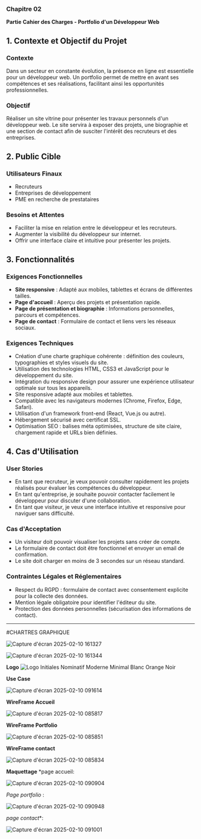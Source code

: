 ### Chapitre 02
**Partie**
**Cahier des Charges - Portfolio d'un Développeur Web**

## 1. Contexte et Objectif du Projet

### Contexte
Dans un secteur en constante évolution, la présence en ligne est essentielle pour un développeur web. Un portfolio permet de mettre en avant ses compétences et ses réalisations, facilitant ainsi les opportunités professionnelles.

### Objectif
Réaliser un site vitrine pour présenter les travaux personnels d'un développeur web. Le site servira à exposer des projets, une biographie et une section de contact afin de susciter l'intérêt des recruteurs et des entreprises.

## 2. Public Cible

### Utilisateurs Finaux
- Recruteurs
- Entreprises de développement
- PME en recherche de prestataires

### Besoins et Attentes
- Faciliter la mise en relation entre le développeur et les recruteurs.
- Augmenter la visibilité du développeur sur internet.
- Offrir une interface claire et intuitive pour présenter les projets.

## 3. Fonctionnalités

### Exigences Fonctionnelles
- **Site responsive** : Adapté aux mobiles, tablettes et écrans de différentes tailles.
- **Page d'accueil** : Aperçu des projets et présentation rapide.
- **Page de présentation et biographie** : Informations personnelles, parcours et compétences.
- **Page de contact** : Formulaire de contact et liens vers les réseaux sociaux.

### Exigences Techniques
- Création d'une charte graphique cohérente : définition des couleurs, typographies et styles visuels du site.
- Utilisation des technologies HTML, CSS3 et JavaScript pour le développement du site.
- Intégration du responsive design pour assurer une expérience utilisateur optimale sur tous les appareils.
- Site responsive adapté aux mobiles et tablettes.
- Compatible avec les navigateurs modernes (Chrome, Firefox, Edge, Safari).
- Utilisation d'un framework front-end (React, Vue.js ou autre).
- Hébergement sécurisé avec certificat SSL.
- Optimisation SEO : balises méta optimisées, structure de site claire, chargement rapide et URLs bien définies.

## 4. Cas d'Utilisation

### User Stories
- En tant que recruteur, je veux pouvoir consulter rapidement les projets réalisés pour évaluer les compétences du développeur.
- En tant qu'entreprise, je souhaite pouvoir contacter facilement le développeur pour discuter d'une collaboration.
- En tant que visiteur, je veux une interface intuitive et responsive pour naviguer sans difficulté.

### Cas d'Acceptation
- Un visiteur doit pouvoir visualiser les projets sans créer de compte.
- Le formulaire de contact doit être fonctionnel et envoyer un email de confirmation.
- Le site doit charger en moins de 3 secondes sur un réseau standard.

### Contraintes Légales et Réglementaires
- Respect du RGPD : formulaire de contact avec consentement explicite pour la collecte des données.
- Mention légale obligatoire pour identifier l'éditeur du site.
- Protection des données personnelles (sécurisation des informations de contact).

---




#CHARTRES GRAPHIQUE

![Capture d'écran 2025-02-10 161327](https://github.com/user-attachments/assets/c1ce0572-f1f0-4429-bd94-5159efd34b44)

![Capture d'écran 2025-02-10 161344](https://github.com/user-attachments/assets/279a7961-7ca5-4287-a61e-386e0781eb24)

**Logo**
![Logo Initiales Nominatif Moderne Minimal Blanc Orange Noir](https://github.com/user-attachments/assets/7c46c5ae-09b1-4d7f-b256-d6a9cf1bba5d)

**Use Case**

![Capture d'écran 2025-02-10 091614](https://github.com/user-attachments/assets/5ac43c20-5033-4f88-984f-d404cbd2e766)

**WireFrame Accueil**

![Capture d'écran 2025-02-10 085817](https://github.com/user-attachments/assets/bb35ea1e-8c89-4049-8f57-b248a8de7478)

**WireFrame Portfolio**

![Capture d'écran 2025-02-10 085851](https://github.com/user-attachments/assets/13e28065-a536-492d-ae36-204b316b2748)

**WireFrame contact**

![Capture d'écran 2025-02-10 085834](https://github.com/user-attachments/assets/9f14671d-0dfb-490a-be8f-0aee2a0c02bb)


**Maquettage**
*page accueil:

![Capture d'écran 2025-02-10 090904](https://github.com/user-attachments/assets/1cf48d97-c804-4e46-b51d-df82da43156f)


*Page portfolio* :

![Capture d'écran 2025-02-10 090948](https://github.com/user-attachments/assets/b5c5bc63-6808-4236-ad6e-080a103600d4)


*page contact**:

![Capture d'écran 2025-02-10 091001](https://github.com/user-attachments/assets/1aed1169-910d-4532-b5e2-fa5202a8c7fc)

